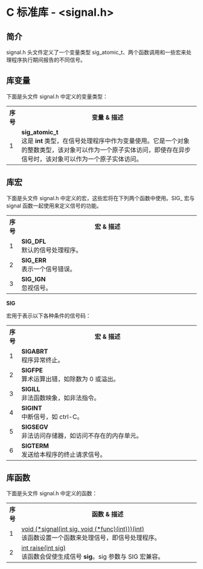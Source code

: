 # C 标准库 - <signal.h>

## 简介
signal.h 头文件定义了一个变量类型 sig_atomic_t、两个函数调用和一些宏来处理程序执行期间报告的不同信号。

## 库变量
下面是头文件 signal.h 中定义的变量类型：

</p> <table > <tr><th style="width:5%">序号</th><th>变量 &amp; 描述</th></tr> <tr><td>1</td><td><b>sig_atomic_t </b><br />这是 <b>int</b> 类型，在信号处理程序中作为变量使用。它是一个对象的整数类型，该对象可以作为一个原子实体访问，即使存在异步信号时，该对象可以作为一个原子实体访问。</td></tr> </table> 

## 库宏
下面是头文件 signal.h 中定义的宏，这些宏将在下列两个函数中使用。SIG_ 宏与 signal 函数一起使用来定义信号的功能。

</p> <table > <tr><th style="width:5%">序号</th><th>宏 &amp; 描述</th></tr> <tr><td>1 </td><td><b>SIG_DFL</b><br />默认的信号处理程序。</td></tr> <tr><td>2 </td><td><b>SIG_ERR</b><br />表示一个信号错误。</td></tr> <tr><td>3 </td><td><b>SIG_IGN</b><br />忽视信号。</td></tr> </table> <p><b>SIG</b> 

宏用于表示以下各种条件的信号码：

</p> <table > <tr><th style="width:5%">序号</th><th>宏 &amp; 描述</th></tr> <tr><td>1 </td><td><b>SIGABRT</b><br />程序异常终止。</td></tr> <tr><td>2 </td><td><b>SIGFPE</b><br />算术运算出错，如除数为 0 或溢出。</td></tr> <tr><td>3 </td><td><b>SIGILL</b><br />非法函数映象，如非法指令。</td></tr> <tr><td>4 </td><td><b>SIGINT</b><br />中断信号，如 ctrl-C。</td></tr> <tr><td>5 </td><td><b>SIGSEGV</b><br />非法访问存储器，如访问不存在的内存单元。</td></tr> <tr><td>6 </td><td><b>SIGTERM</b><br />发送给本程序的终止请求信号。</td></tr> </table> 

## 库函数
下面是头文件 signal.h 中定义的函数：

</p> <table > <tr><th style="width:5%">序号</th><th>函数 &amp; 描述</th></tr> <tr><td>1</td><td><a href="signal.md">void (*signal(int sig, void (*func)(int)))(int)</a><br />该函数设置一个函数来处理信号，即信号处理程序。</td></tr> <tr><td>2</td><td><a href="raise.md">int raise(int sig)</a><br />该函数会促使生成信号 <b>sig</b>。sig 参数与 SIG 宏兼容。</td></tr> </table> 